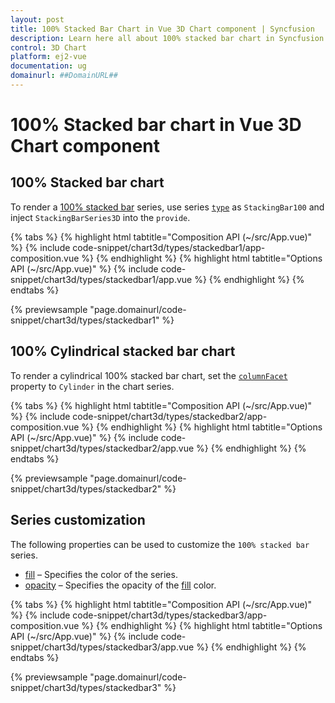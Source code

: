 ```yaml
---
layout: post
title: 100% Stacked Bar Chart in Vue 3D Chart component | Syncfusion
description: Learn here all about 100% stacked bar chart in Syncfusion 3D Chart component of Syncfusion Essential JS 2 and more.
control: 3D Chart
platform: ej2-vue
documentation: ug
domainurl: ##DomainURL##
---
```


# 100% Stacked bar chart in Vue 3D Chart component

## 100% Stacked bar chart

To render a [100% stacked bar](https://www.syncfusion.com/vue-components/vue-charts/chart-types/100-stacked-bar-chart) series, use series [`type`](https://ej2.syncfusion.com/vue/documentation/api/chart3d/series3DModel/#type) as `StackingBar100` and inject `StackingBarSeries3D` into the `provide`.

{% tabs %}
{% highlight html tabtitle="Composition API (~/src/App.vue)" %}
{% include code-snippet/chart3d/types/stackedbar1/app-composition.vue %}
{% endhighlight %}
{% highlight html tabtitle="Options API (~/src/App.vue)" %}
{% include code-snippet/chart3d/types/stackedbar1/app.vue %}
{% endhighlight %}
{% endtabs %}
        
{% previewsample "page.domainurl/code-snippet/chart3d/types/stackedbar1" %}

## 100% Cylindrical stacked bar chart

To render a cylindrical 100% stacked bar chart, set the [`columnFacet`](https://ej2.syncfusion.com/vue/documentation/api/chart3d/series3DModel/#columnfacet) property to `Cylinder` in the chart series.

{% tabs %}
{% highlight html tabtitle="Composition API (~/src/App.vue)" %}
{% include code-snippet/chart3d/types/stackedbar2/app-composition.vue %}
{% endhighlight %}
{% highlight html tabtitle="Options API (~/src/App.vue)" %}
{% include code-snippet/chart3d/types/stackedbar2/app.vue %}
{% endhighlight %}
{% endtabs %}
        
{% previewsample "page.domainurl/code-snippet/chart3d/types/stackedbar2" %}

## Series customization

The following properties can be used to customize the `100% stacked bar` series.

* [fill](https://ej2.syncfusion.com/vue/documentation/api/chart3d/series3DModel/#fill) – Specifies the color of the series.
* [opacity](https://ej2.syncfusion.com/vue/documentation/api/chart3d/series3DModel/#opacity) – Specifies the opacity of the [fill](https://ej2.syncfusion.com/vue/documentation/api/chart3d/series3DModel/#fill) color.

{% tabs %}
{% highlight html tabtitle="Composition API (~/src/App.vue)" %}
{% include code-snippet/chart3d/types/stackedbar3/app-composition.vue %}
{% endhighlight %}
{% highlight html tabtitle="Options API (~/src/App.vue)" %}
{% include code-snippet/chart3d/types/stackedbar3/app.vue %}
{% endhighlight %}
{% endtabs %}
        
{% previewsample "page.domainurl/code-snippet/chart3d/types/stackedbar3" %}
